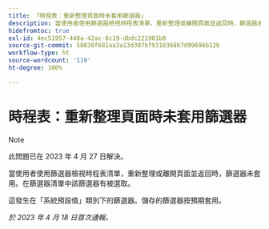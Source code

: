 ```yaml
---
title: 「時程表：重新整理頁面時未套用篩選器」
description: 當使用者使用篩選器檢視時程表清單，重新整理或離開頁面並返回時，篩選器未套用。在篩選器清單中該篩選器有被選取。
hidefromtoc: true
exl-id: 4ec51957-448a-42ac-8c19-dbdc221901b8
source-git-commit: 58038f681aa3a13d307bf9318368b7d99696b12b
workflow-type: ht
source-wordcount: '119'
ht-degree: 100%

---
```


# 時程表：重新整理頁面時未套用篩選器

>[!NOTE]
>
>此問題已在 2023 年 4 月 27 日解決。

當使用者使用篩選器檢視時程表清單，重新整理或離開頁面並返回時，篩選器未套用。在篩選器清單中該篩選器有被選取。

這發生在「系統預設值」類別下的篩選器。儲存的篩選器按預期套用。

_於 2023 年 4 月 18 日首次通報。_
